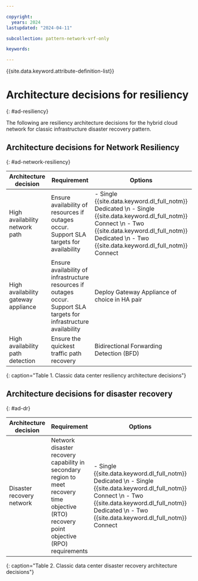```yaml
---

copyright:
  years: 2024
lastupdated: "2024-04-11"

subcollection: pattern-network-vrf-only

keywords:

---
```


{{site.data.keyword.attribute-definition-list}}

# Architecture decisions for resiliency
{: #ad-resiliency}

The following are resiliency architecture decisions for the hybrid cloud network for classic infrastructure disaster recovery pattern.

## Architecture decisions for Network Resiliency
{: #ad-network-resiliency}

| Architecture decision           | Requirement                                                                                                       | Options                                                                                                                                   | Decision                                      | Rationale                                                                                                                   |
|-------------------------------------|-----------------------------------------------------------------------------------------------------------------------|-----------------------------------------------------------------------------------------------------------------------------------------------|---------------------------------------------------|---------------------------------------------------------------------------------------------------------------------------------|
| High availability network path      | Ensure availability of resources if outages occur. Support SLA targets for availability                              | - Single {{site.data.keyword.dl_full_notm}} Dedicated  \n - Single {{site.data.keyword.dl_full_notm}} Connect   \n - Two {{site.data.keyword.dl_full_notm}} Dedicated  \n - Two {{site.data.keyword.dl_full_notm}} Connect | Two {{site.data.keyword.dl_full_notm}} Connect                           | Two {{site.data.keyword.dl_full_notm}} Connect provides a cost effective resilient solution with a short deployment interval and is flexible to meet both hybrid and multi-cloud strategies. |
| High availability gateway appliance | Ensure availability of infrastructure resources if outages occur. Support SLA targets for infrastructure availability | Deploy Gateway Appliance of choice in HA pair                                                                                        | Deploy Gateway Appliance of choice in HA pair     | Ensures if one appliance is unavailable access is still available through remaining gateway appliance.                             |
| High availability path detection    | Ensure the quickest traffic path recovery                                                                             | Bidirectional Forwarding Detection (BFD)                                                                                             | Bidirectional Forwarding Detection (BFD) | Provides a much faster way of detecting link failures compared to the built-in mechanisms within routing protocols.              |
{: caption="Table 1. Classic data center resiliency architecture decisions"}

## Architecture decisions for disaster recovery
{: #ad-dr}

| Architecture decision | Requirement                                                                       | Options                                                                                                                                   | Decision               | Rationale                                                                                                       |
|---------------------------|---------------------------------------------------------------------------------------|-----------------------------------------------------------------------------------------------------------------------------------------------|----------------------------|---------------------------------------------------------------------------------------------------------------------|
| Disaster recovery network | Network disaster recovery capability in secondary region to meet recovery time objective (RTO) recovery point objective (RPO) requirements | - Single {{site.data.keyword.dl_full_notm}} Dedicated  \n - Single {{site.data.keyword.dl_full_notm}} Connect  \n - Two {{site.data.keyword.dl_full_notm}} Dedicated  \n - Two {{site.data.keyword.dl_full_notm}} Connect | Single {{site.data.keyword.dl_full_notm}} Connect | Provides a cost effective and flexible connection into a second region, with metered and unmetered billing options. |
{: caption="Table 2. Classic data center disaster recovery architecture decisions"}
